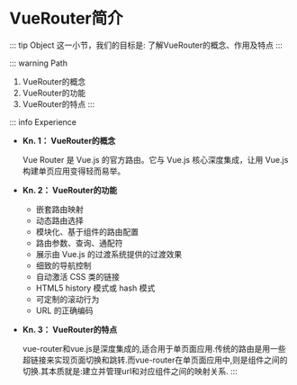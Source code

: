 # VueRouter简介

::: tip Object
这一小节，我们的目标是: 了解VueRouter的概念、作用及特点
:::

::: warning Path

1. VueRouter的概念
2. VueRouter的功能
3. VueRouter的特点
:::

::: info Experience

* **Kn. 1： VueRouter的概念**

  Vue Router 是 Vue.js 的官方路由。它与 Vue.js 核心深度集成，让用 Vue.js 构建单页应用变得轻而易举。

* **Kn. 2： VueRouter的功能**

  * 嵌套路由映射
  * 动态路由选择
  * 模块化、基于组件的路由配置
  * 路由参数、查询、通配符
  * 展示由 Vue.js 的过渡系统提供的过渡效果
  * 细致的导航控制
  * 自动激活 CSS 类的链接
  * HTML5 history 模式或 hash 模式
  * 可定制的滚动行为
  * URL 的正确编码

* **Kn. 3： VueRouter的特点**

  vue-router和vue.js是深度集成的,适合用于单页面应用.传统的路由是用一些超链接来实现页面切换和跳转.而vue-router在单页面应用中,则是组件之间的切换.其本质就是:建立并管理url和对应组件之间的映射关系.
:::
